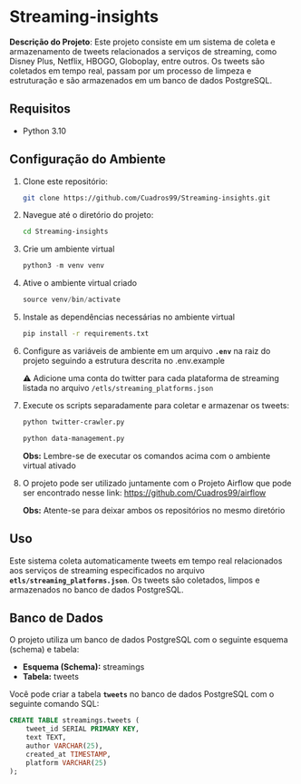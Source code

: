 # **Streaming-insights**

**Descrição do Projeto**: Este projeto consiste em um sistema de coleta e armazenamento de tweets relacionados a serviços de streaming, como Disney Plus, Netflix, HBOGO, Globoplay, entre outros. Os tweets são coletados em tempo real, passam por um processo de limpeza e estruturação e são armazenados em um banco de dados PostgreSQL.

## Requisitos

- Python 3.10

## Configuração do Ambiente

1. Clone este repositório:
    
    ```bash
    git clone https://github.com/Cuadros99/Streaming-insights.git
    ```
    
2. Navegue até o diretório do projeto:
    
    ```bash
    cd Streaming-insights
    ```
    
3. Crie um ambiente virtual
    
    ```jsx
    python3 -m venv venv
    ```
    
4. Ative o ambiente virtual criado
    
    ```jsx
    source venv/bin/activate
    ```
    
5. Instale as dependências necessárias no ambiente virtual
    
    ```bash
    pip install -r requirements.txt
    ```
    
6. Configure as variáveis de ambiente em um arquivo **`.env`** na raiz do projeto seguindo a estrutura descrita no .env.example
    
    ⚠️ Adicione uma conta do twitter para cada plataforma de streaming listada no arquivo `/etls/streaming_platforms.json`
    
    
7. Execute os scripts separadamente para coletar e armazenar os tweets:
    
    ```bash
    python twitter-crawler.py
    
    python data-management.py
    ```
    
    **Obs:** Lembre-se de executar os comandos acima com o ambiente virtual ativado
    
8. O projeto pode ser utilizado juntamente com o Projeto Airflow que pode ser encontrado nesse link: https://github.com/Cuadros99/airflow
    
    **Obs:** Atente-se para deixar ambos os repositórios no mesmo diretório
    

## **Uso**

Este sistema coleta automaticamente tweets em tempo real relacionados aos serviços de streaming especificados no arquivo **`etls/streaming_platforms.json`**. Os tweets são coletados, limpos e armazenados no banco de dados PostgreSQL.

## Banco de Dados

O projeto utiliza um banco de dados PostgreSQL com o seguinte esquema (schema) e tabela:

- **Esquema (Schema):** streamings
- **Tabela:** tweets

Você pode criar a tabela **`tweets`** no banco de dados PostgreSQL com o seguinte comando SQL:

```sql
CREATE TABLE streamings.tweets (
    tweet_id SERIAL PRIMARY KEY,
    text TEXT,
    author VARCHAR(25),
    created_at TIMESTAMP,
    platform VARCHAR(25)
);
```
